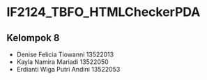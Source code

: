 # IF2124_TBFO_HTMLCheckerPDA
## Kelompok 8
- Denise Felicia Tiowanni	    13522013
- Kayla Namira Mariadi	        13522050
- Erdianti Wiga Putri Andini	13522053